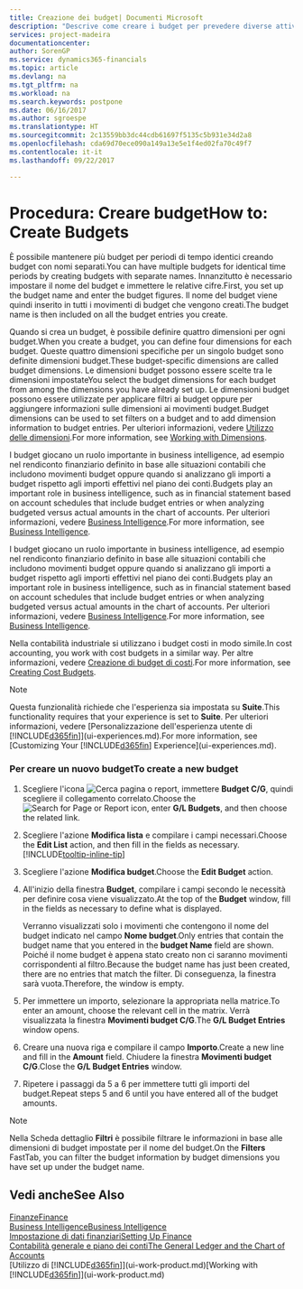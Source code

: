 ```yaml
---
title: Creazione dei budget| Documenti Microsoft
description: "Descrive come creare i budget per prevedere diverse attività finanziarie e assegnare le dimensioni per scopi di business intelligence."
services: project-madeira
documentationcenter: 
author: SorenGP
ms.service: dynamics365-financials
ms.topic: article
ms.devlang: na
ms.tgt_pltfrm: na
ms.workload: na
ms.search.keywords: postpone
ms.date: 06/16/2017
ms.author: sgroespe
ms.translationtype: HT
ms.sourcegitcommit: 2c13559bb3dc44cdb61697f5135c5b931e34d2a8
ms.openlocfilehash: cda69d70ece090a149a13e5e1f4ed02fa70c49f7
ms.contentlocale: it-it
ms.lasthandoff: 09/22/2017

---
```

# <a name="how-to-create--budgets"></a><span data-ttu-id="df412-103">Procedura: Creare budget</span><span class="sxs-lookup"><span data-stu-id="df412-103">How to: Create  Budgets</span></span>
<span data-ttu-id="df412-104">È possibile mantenere più budget per periodi di tempo identici creando budget con nomi separati.</span><span class="sxs-lookup"><span data-stu-id="df412-104">You can have multiple budgets for identical time periods by creating budgets with separate names.</span></span> <span data-ttu-id="df412-105">Innanzitutto è necessario impostare il nome del budget e immettere le relative cifre.</span><span class="sxs-lookup"><span data-stu-id="df412-105">First, you set up the budget name and enter the budget figures.</span></span> <span data-ttu-id="df412-106">Il nome del budget viene quindi inserito in tutti i movimenti di budget che vengono creati.</span><span class="sxs-lookup"><span data-stu-id="df412-106">The budget name is then included on all the budget entries you create.</span></span>  

 <span data-ttu-id="df412-107">Quando si crea un budget, è possibile definire quattro dimensioni per ogni budget.</span><span class="sxs-lookup"><span data-stu-id="df412-107">When you create a budget, you can define four dimensions for each budget.</span></span> <span data-ttu-id="df412-108">Queste quattro dimensioni specifiche per un singolo budget sono definite dimensioni budget.</span><span class="sxs-lookup"><span data-stu-id="df412-108">These budget-specific dimensions are called budget dimensions.</span></span> <span data-ttu-id="df412-109">Le dimensioni budget possono essere scelte tra le dimensioni impostate</span><span class="sxs-lookup"><span data-stu-id="df412-109">You select the budget dimensions for each budget from among the dimensions you have already set up.</span></span> <span data-ttu-id="df412-110">Le dimensioni budget possono essere utilizzate per applicare filtri ai budget oppure per aggiungere informazioni sulle dimensioni ai movimenti budget.</span><span class="sxs-lookup"><span data-stu-id="df412-110">Budget dimensions can be used to set filters on a budget and to add dimension information to budget entries.</span></span> <span data-ttu-id="df412-111">Per ulteriori informazioni, vedere [Utilizzo delle dimensioni](finance-dimensions.md).</span><span class="sxs-lookup"><span data-stu-id="df412-111">For more information, see [Working with Dimensions](finance-dimensions.md).</span></span>

 <span data-ttu-id="df412-112">I budget giocano un ruolo importante in business intelligence, ad esempio nel rendiconto finanziario definito in base alle situazioni contabili che includono movimenti budget oppure quando si analizzano gli importi a budget rispetto agli importi effettivi nel piano dei conti.</span><span class="sxs-lookup"><span data-stu-id="df412-112">Budgets play an important role in business intelligence, such as in financial statement based on account schedules that include budget entries or when analyzing budgeted versus actual amounts in the chart of accounts.</span></span> <span data-ttu-id="df412-113">Per ulteriori informazioni, vedere [Business Intelligence](bi.md).</span><span class="sxs-lookup"><span data-stu-id="df412-113">For more information, see [Business Intelligence](bi.md).</span></span>

 <span data-ttu-id="df412-114">I budget giocano un ruolo importante in business intelligence, ad esempio nel rendiconto finanziario definito in base alle situazioni contabili che includono movimenti budget oppure quando si analizzano gli importi a budget rispetto agli importi effettivi nel piano dei conti.</span><span class="sxs-lookup"><span data-stu-id="df412-114">Budgets play an important role in business intelligence, such as in financial statement based on account schedules that include budget entries or when analyzing budgeted versus actual amounts in the chart of accounts.</span></span> <span data-ttu-id="df412-115">Per ulteriori informazioni, vedere [Business Intelligence](bi.md).</span><span class="sxs-lookup"><span data-stu-id="df412-115">For more information, see [Business Intelligence](bi.md).</span></span>

<span data-ttu-id="df412-116">Nella contabilità industriale si utilizzano i budget costi in modo simile.</span><span class="sxs-lookup"><span data-stu-id="df412-116">In cost accounting, you work with cost budgets in a similar way.</span></span> <span data-ttu-id="df412-117">Per altre informazioni, vedere [Creazione di budget di costi](finance-create-cost-budgets.md).</span><span class="sxs-lookup"><span data-stu-id="df412-117">For more information, see [Creating Cost Budgets](finance-create-cost-budgets.md).</span></span>    

 > [!NOTE]  
>   <span data-ttu-id="df412-118">Questa funzionalità richiede che l'esperienza sia impostata su **Suite**.</span><span class="sxs-lookup"><span data-stu-id="df412-118">This functionality requires that your experience is set to **Suite**.</span></span> <span data-ttu-id="df412-119">Per ulteriori informazioni, vedere [Personalizzazione dell'esperienza utente di [!INCLUDE[d365fin](includes/d365fin_md.md)]](ui-experiences.md).</span><span class="sxs-lookup"><span data-stu-id="df412-119">For more information, see [Customizing Your [!INCLUDE[d365fin](includes/d365fin_md.md)] Experience](ui-experiences.md).</span></span>  

### <a name="to-create-a-new-budget"></a><span data-ttu-id="df412-120">Per creare un nuovo budget</span><span class="sxs-lookup"><span data-stu-id="df412-120">To create a new budget</span></span>  

1. <span data-ttu-id="df412-121">Scegliere l'icona ![Cerca pagina o report](media/ui-search/search_small.png "icona Cerca pagina o report"), immettere **Budget C/G**, quindi scegliere il collegamento correlato.</span><span class="sxs-lookup"><span data-stu-id="df412-121">Choose the ![Search for Page or Report](media/ui-search/search_small.png "Search for Page or Report icon") icon, enter **G/L Budgets**, and then choose the related link.</span></span>  
2. <span data-ttu-id="df412-122">Scegliere l'azione **Modifica lista** e compilare i campi necessari.</span><span class="sxs-lookup"><span data-stu-id="df412-122">Choose the **Edit List** action, and then fill in the fields as necessary.</span></span> [!INCLUDE[tooltip-inline-tip](includes/tooltip-inline-tip_md.md)]  
3. <span data-ttu-id="df412-123">Scegliere l'azione **Modifica budget**.</span><span class="sxs-lookup"><span data-stu-id="df412-123">Choose the **Edit Budget** action.</span></span>
4. <span data-ttu-id="df412-124">All'inizio della finestra **Budget**, compilare i campi secondo le necessità per definire cosa viene visualizzato.</span><span class="sxs-lookup"><span data-stu-id="df412-124">At the top of the **Budget** window, fill in the fields as necessary to define what is displayed.</span></span>  

    <span data-ttu-id="df412-125">Verranno visualizzati solo i movimenti che contengono il nome del budget indicato nel campo **Nome budget**.</span><span class="sxs-lookup"><span data-stu-id="df412-125">Only entries that contain the budget name that you entered in the **budget Name** field are shown.</span></span> <span data-ttu-id="df412-126">Poiché il nome budget è appena stato creato non ci saranno movimenti corrispondenti al filtro.</span><span class="sxs-lookup"><span data-stu-id="df412-126">Because the budget name has just been created, there are no entries that match the filter.</span></span> <span data-ttu-id="df412-127">Di conseguenza, la finestra sarà vuota.</span><span class="sxs-lookup"><span data-stu-id="df412-127">Therefore, the window is empty.</span></span>  
5. <span data-ttu-id="df412-128">Per immettere un importo, selezionare la appropriata nella matrice.</span><span class="sxs-lookup"><span data-stu-id="df412-128">To enter an amount, choose the relevant cell in the matrix.</span></span> <span data-ttu-id="df412-129">Verrà visualizzata la finestra **Movimenti budget C/G**.</span><span class="sxs-lookup"><span data-stu-id="df412-129">The **G/L Budget Entries** window opens.</span></span>  
6. <span data-ttu-id="df412-130">Creare una nuova riga e compilare il campo **Importo**.</span><span class="sxs-lookup"><span data-stu-id="df412-130">Create a new line and fill in the **Amount** field.</span></span> <span data-ttu-id="df412-131">Chiudere la finestra **Movimenti budget C/G**.</span><span class="sxs-lookup"><span data-stu-id="df412-131">Close the **G/L Budget Entries** window.</span></span>  
7. <span data-ttu-id="df412-132">Ripetere i passaggi da 5 a 6 per immettere tutti gli importi del budget.</span><span class="sxs-lookup"><span data-stu-id="df412-132">Repeat steps 5 and 6 until you have entered all of the budget amounts.</span></span>  

> [!NOTE]  
>  <span data-ttu-id="df412-133">Nella Scheda dettaglio **Filtri** è possibile filtrare le informazioni in base alle dimensioni di budget impostate per il nome del budget.</span><span class="sxs-lookup"><span data-stu-id="df412-133">On the **Filters** FastTab, you can filter the budget information by budget dimensions you have set up under the budget name.</span></span>   

## <a name="see-also"></a><span data-ttu-id="df412-134">Vedi anche</span><span class="sxs-lookup"><span data-stu-id="df412-134">See Also</span></span>
[<span data-ttu-id="df412-135">Finanze</span><span class="sxs-lookup"><span data-stu-id="df412-135">Finance</span></span>](finance.md)  
[<span data-ttu-id="df412-136">Business Intelligence</span><span class="sxs-lookup"><span data-stu-id="df412-136">Business Intelligence</span></span>](bi.md)  
[<span data-ttu-id="df412-137">Impostazione di dati finanziari</span><span class="sxs-lookup"><span data-stu-id="df412-137">Setting Up Finance</span></span>](finance-setup-finance.md)  
[<span data-ttu-id="df412-138">Contabilità generale e piano dei conti</span><span class="sxs-lookup"><span data-stu-id="df412-138">The General Ledger and the Chart of Accounts</span></span>](finance-general-ledger.md)  
<span data-ttu-id="df412-139">[Utilizzo di [!INCLUDE[d365fin](includes/d365fin_md.md)]](ui-work-product.md)</span><span class="sxs-lookup"><span data-stu-id="df412-139">[Working with [!INCLUDE[d365fin](includes/d365fin_md.md)]](ui-work-product.md)</span></span>  

